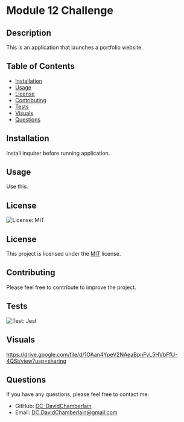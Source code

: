 # Module 12 Challenge
  ## Description
  This is an application that launches a portfolio website.
  ## Table of Contents
  - [Installation](#installation)
  - [Usage](#usage)
  - [License](#license)
  - [Contributing](#contributing)
  - [Tests](#badges)
  - [Visuals](#visuals)
  - [Questions](#questions)
  ## Installation
  Install inquirer before running application.
  ## Usage
  Use this.
   ## License
  ![License: MIT](https://img.shields.io/badge/License-MIT-yellow.svg)
  ## License
This project is licensed under the [MIT](https://opensource.org/licenses/MIT) license.
  ## Contributing
  Please feel free to contribute to improve the project.
  ## Tests
  ![Test: Jest](https://img.shields.io/badge/Test-Jest-green.svg)
   ## Visuals
  https://drive.google.com/file/d/1OAan4YpeV2NAeaBpnFvL5HVbFfU-4QSt/view?usp=sharing
   ## Questions
  If you have any questions, please feel free to contact me:
  - GitHub: [DC-DavidChamberlain](https://github.com/DC-DavidChamberlain)
  - Email: [DC.DavidChamberlain@gmail.com](mailto:DC.DavidChamberlain@gmail.com)
